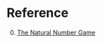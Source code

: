 # Reference

0. [The Natural Number Game](https://www.ma.imperial.ac.uk/~buzzard/xena/natural_number_game/)

